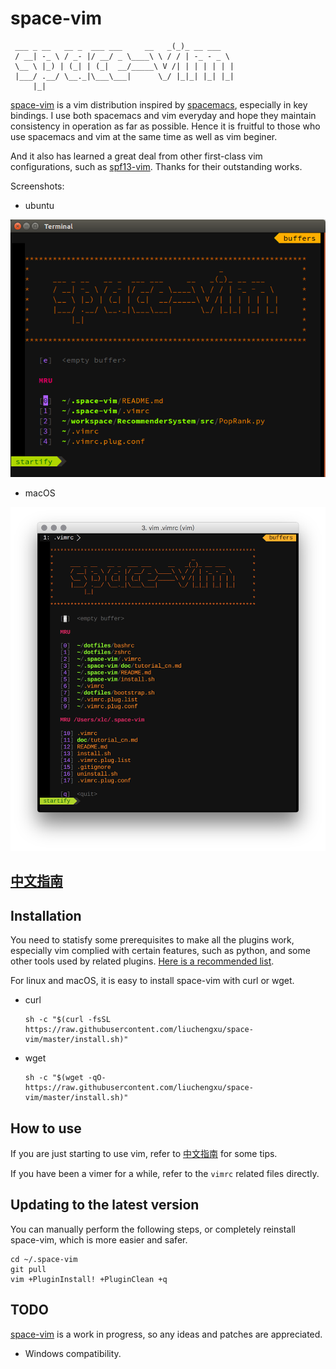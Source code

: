 # space-vim

     ___ _ __   __ _  ___ ___     __   _(_)_ __ ___
     / __| -_ \ / _- |/ __/ _ \____\ \ / / | -_ - _ \ 
     \__ \ |_) | (_| | (_|  __/_____\ V /| | | | | | |
     |___/ .__/ \__._|\___\___|      \_/ |_|_| |_| |_|
         |_|


[space-vim](https://github.com/liuchengxu/space-vim) is a vim distribution inspired by [spacemacs](https://github.com/syl20bnr/spacemacs), especially in key bindings.
I use both spacemacs and vim everyday and hope they maintain consistency in operation as far as possible.
Hence it is fruitful to those who use spacemacs and vim at the same time as well as vim beginer.

And it also has learned a great deal from other first-class vim configurations, such as [spf13-vim](https://github.com/spf13/spf13-vim).
Thanks for their outstanding works.

Screenshots:

- ubuntu

![ubuntu](doc/img/ubuntu.png)

- macOS

![screenshot](doc/img/screenshot.png)


## [中文指南](doc/tutorial_cn.md)

## Installation

You need to statisfy some prerequisites to make all the plugins work, especially vim complied with certain features, such as python, and some other tools used by related plugins. [Here is a recommended list](doc/tutorial_cn.md#prerequisites).

For linux and macOS, it is easy to install space-vim with curl or wget.

- curl

  ```
  sh -c "$(curl -fsSL https://raw.githubusercontent.com/liuchengxu/space-vim/master/install.sh)"
  ```

- wget

  ```
  sh -c "$(wget -qO- https://raw.githubusercontent.com/liuchengxu/space-vim/master/install.sh)"
  ```

## How to use

If you are just starting to use vim, refer to [中文指南](doc/tutorial_cn.md) for some tips.

If you have been a vimer for a while, refer to the `vimrc` related files directly.

## Updating to the latest version

You can manually perform the following steps, or completely reinstall space-vim, which is more easier and safer.

```
cd ~/.space-vim
git pull
vim +PluginInstall! +PluginClean +q
```

## TODO

[space-vim](https://github.com/liuchengxu/space-vim) is a work in progress, so any ideas and patches are appreciated.

- Windows compatibility.
